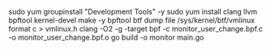 sudo yum groupinstall "Development Tools" -y
sudo yum install clang llvm bpftool kernel-devel make -y
bpftool btf dump file /sys/kernel/btf/vmlinux format c > vmlinux.h
clang -O2 -g -target bpf -c monitor_user_change.bpf.c -o monitor_user_change.bpf.o
go build -o monitor main.go